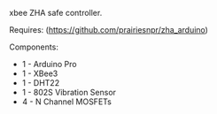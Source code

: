 xbee ZHA safe controller.



Requires: (https://github.com/prairiesnpr/zha_arduino)

Components:
* 1 - Arduino Pro
* 1 - XBee3
* 1 - DHT22
* 1 - 802S Vibration Sensor
* 4 - N Channel MOSFETs
